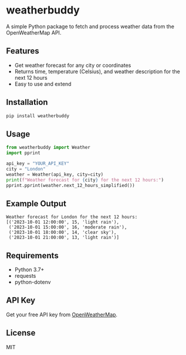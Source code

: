 # weatherbuddy

A simple Python package to fetch and process weather data from the OpenWeatherMap API.

## Features
- Get weather forecast for any city or coordinates
- Returns time, temperature (Celsius), and weather description for the next 12 hours
- Easy to use and extend

## Installation
```sh
pip install weatherbuddy
```

## Usage
```python
from weatherbuddy import Weather
import pprint

api_key = "YOUR_API_KEY"
city = "London"
weather = Weather(api_key, city=city)
print(f"Weather forecast for {city} for the next 12 hours:")
pprint.pprint(weather.next_12_hours_simplified())
```

## Example Output
```
Weather forecast for London for the next 12 hours:
[('2023-10-01 12:00:00', 15, 'light rain'),
 ('2023-10-01 15:00:00', 16, 'moderate rain'),
 ('2023-10-01 18:00:00', 14, 'clear sky'),
 ('2023-10-01 21:00:00', 13, 'light rain')]
```

## Requirements
- Python 3.7+
- requests
- python-dotenv

## API Key
Get your free API key from [OpenWeatherMap](https://openweathermap.org/api).

## License
MIT
